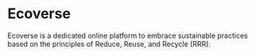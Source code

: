 # Ecoverse
Ecoverse is a dedicated online platform to embrace sustainable practices based on the principles of Reduce, Reuse, and Recycle (RRR). 
